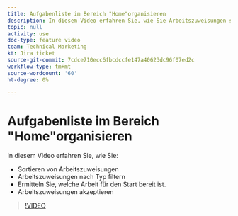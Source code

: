 ```yaml
---
title: Aufgabenliste im Bereich "Home"organisieren
description: In diesem Video erfahren Sie, wie Sie Arbeitszuweisungen sortieren, Zuweisungen nach Typ filtern, Aufgaben identifizieren, die startbereit sind, und Arbeitszuweisungen akzeptieren.
topic: null
activity: use
doc-type: feature video
team: Technical Marketing
kt: Jira ticket
source-git-commit: 7cdce710ecc6fbcdccfe147a40623dc96f07ed2c
workflow-type: tm+mt
source-wordcount: '60'
ht-degree: 0%

---
```


# Aufgabenliste im Bereich &quot;Home&quot;organisieren

In diesem Video erfahren Sie, wie Sie:

* Sortieren von Arbeitszuweisungen
* Arbeitszuweisungen nach Typ filtern
* Ermitteln Sie, welche Arbeit für den Start bereit ist.
* Arbeitszuweisungen akzeptieren

>[!VIDEO](https://video.tv.adobe.com/v/335099/?quality=12)

